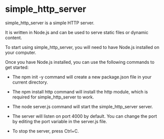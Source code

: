 # simple_http_server
simple_http_server is a simple HTTP server.

It is written in Node.js and can be used to serve static files or dynamic content.

To start using simple_http_server, you will need to have Node.js installed on your computer.

Once you have Node.js installed, you can use the following commands to get started:

- The npm init -y command will create a new package.json file in your current directory.

- The npm install http command will install the http module, which is required for simple_http_server to work.

- The node server.js command will start the simple_http_server server.

- The server will listen on port 4000 by default. You can change the port by editing the port variable in the server.js file.

- To stop the server, press Ctrl+C.

